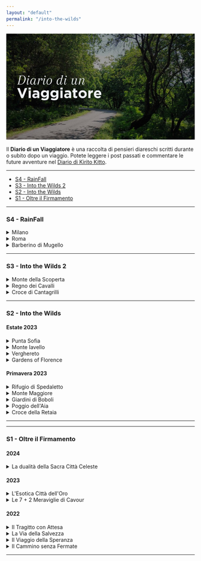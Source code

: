 ```yaml
---
layout: "default"
permalink: "/into-the-wilds"
---
```


<img src="images/banners/into-the-wilds.jpg">

Il **Diario di un Viaggiatore** è una raccolta di pensieri diareschi scritti durante o subito dopo un viaggio. Potete leggere i post passati e commentare le future avventure nel [Diario di Kirito Kitto](https://t.me/+eYDpkG161AY4YzI0).

---

- <a href="#s4">S4 - RainFall</a>
- <a href="#s3">S3 - Into the Wilds 2</a>
- <a href="#s2">S2 - Into the Wilds</a>
- <a href="#s1">S1 - Oltre il Firmamento</a>

<hr id="s4">

### S4 - RainFall

<details><summary>Milano</summary><span class="opacity">Capitale dell'Economia</span><hr>
<div class="carousel" id="carousel20"><div class="carousel-inner">
    <div class="carousel-item"><img src="images/intothewilds/s4/milano/m1.jpg"></div>
    <div class="carousel-item"><img src="images/intothewilds/s4/milano/m2.jpg"></div>
    <div class="carousel-item"><img src="images/intothewilds/s4/milano/m3.jpg"></div>
    <div class="carousel-item"><img src="images/intothewilds/s4/milano/m5.jpg"></div>
    <div class="carousel-item"><img src="images/intothewilds/s4/milano/m8.jpg"></div>
  </div><button class="prev" id="backButton">&#10094;</button><button class="next" id="nextButton">&#10095;</button></div>
  <div class="indicators">
    <span class="indicator"></span>
    <span class="indicator"></span>
    <span class="indicator"></span>
    <span class="indicator"></span>
    <span class="indicator"></span>
</div> </details>

<details><summary>Roma</summary><span class="opacity">Città Eterna</span><hr>
<div class="carousel" id="carousel21"><div class="carousel-inner">
    <div class="carousel-item"><img src="images/intothewilds/s4/roma/Roma02.jpg"></div>
    <div class="carousel-item"><img src="images/intothewilds/s4/roma/Roma03.jpg"></div>
    <div class="carousel-item"><img src="images/intothewilds/s4/roma/Roma04.jpg"></div>
    <div class="carousel-item"><img src="images/intothewilds/s4/roma/Roma05.jpg"></div>
    <div class="carousel-item"><img src="images/intothewilds/s4/roma/Roma01.jpg"></div>
  </div><button class="prev" id="backButton">&#10094;</button><button class="next" id="nextButton">&#10095;</button></div>
  <div class="indicators">
    <span class="indicator"></span>
    <span class="indicator"></span>
    <span class="indicator"></span>
    <span class="indicator"></span>
    <span class="indicator"></span>
</div> </details>

<details><summary>Barberino di Mugello</summary><span class="opacity">Lago di Bilancino</span><hr>
<div class="carousel" id="carousel20"><div class="carousel-inner">
    <div class="carousel-item"><img src="images/intothewilds/s4/barberino/b1.jpg"></div>
    <div class="carousel-item"><img src="images/intothewilds/s4/barberino/b2.jpg"></div>
    <div class="carousel-item"><img src="images/intothewilds/s4/barberino/b3.jpg"></div>
    <div class="carousel-item"><img src="images/intothewilds/s4/barberino/b4.jpg"></div>
  </div><button class="prev" id="backButton">&#10094;</button><button class="next" id="nextButton">&#10095;</button></div>
  <div class="indicators">
    <span class="indicator"></span>
    <span class="indicator"></span>
    <span class="indicator"></span>
    <span class="indicator"></span>
</div> </details>

<hr id="s3">

### S3 - Into the Wilds 2

<details><summary>Monte della Scoperta</summary><span class="opacity">Giugno | Montepiano</span><hr>
<div class="carousel" id="carousel30"><div class="carousel-inner">
<div class="carousel-item"><img src="https://pbs.twimg.com/media/GRoOxzAW4AEL9XB?format=jpg&name=orig"></div>
<div class="carousel-item"><img src="https://pbs.twimg.com/media/GRoOxzJXkAAfWjD?format=jpg&name=orig"></div>
<div class="carousel-item"><img src="https://pbs.twimg.com/media/GRoO30_XwAALZqz?format=jpg&name=orig"></div>
<div class="carousel-item"><img src="https://pbs.twimg.com/media/GRoO9GKW4AEvOX2?format=jpg&name=orig"></div>
</div><button class="prev" id="backButton">&#10094;</button><button class="next" id="nextButton">&#10095;</button></div><div class="indicators">
<span class="indicator"></span>
<span class="indicator"></span>
<span class="indicator"></span>
<span class="indicator"></span>
</div> </details>

<details><summary>Regno dei Cavalli</summary><span class="opacity">Aprile | Sofignano</span><hr>
<div class="carousel" id="carousel30"><div class="carousel-inner">
<div class="carousel-item"><img src="https://pbs.twimg.com/media/GKoNcoJXQAEOp5a?format=jpg&name=orig"></div>
<div class="carousel-item"><img src="https://pbs.twimg.com/media/GKoNiFGW0AAEoyC?format=jpg&name=orig"></div>
<div class="carousel-item"><img src="https://pbs.twimg.com/media/GKoNoD_XMAAyb_4?format=jpg&name=orig"></div>
<div class="carousel-item"><img src="https://pbs.twimg.com/media/GKoNoH2XoAAxHmZ?format=jpg&name=orig"></div>
<div class="carousel-item"><img src="https://pbs.twimg.com/media/GKoNu9WWsAAGuOB?format=jpg&name=orig"></div>
<div class="carousel-item"><img src="https://pbs.twimg.com/media/GKoNu2XW0AAk0c5?format=jpg&name=orig"></div>
</div><button class="prev" id="backButton">&#10094;</button><button class="next" id="nextButton">&#10095;</button></div><div class="indicators">
<span class="indicator"></span>
<span class="indicator"></span>
<span class="indicator"></span>
<span class="indicator"></span>
<span class="indicator"></span>
<span class="indicator"></span>
</div> </details>

<details><summary>Croce di Cantagrilli</summary><span class="opacity">Febbraio | Prato</span><hr>
<div class="carousel" id="carousel30"><div class="carousel-inner">
<div class="carousel-item"><img src="https://pbs.twimg.com/media/GGke3kRXQAA1wP1?format=jpg&name=orig"></div>
<div class="carousel-item"><img src="https://pbs.twimg.com/media/GGkexrMXsAA5yez?format=jpg&name=orig"></div>
<div class="carousel-item"><img src="https://pbs.twimg.com/media/GGkexhwX0AAm3K9?format=jpg&name=orig"></div>
<div class="carousel-item"><img src="https://pbs.twimg.com/media/GGkexliWEAExViV?format=jpg&name=orig"></div>
<div class="carousel-item"><img src="https://pbs.twimg.com/media/GGkex9gWMAAZHY0?format=jpg&name=orig"></div>
</div><button class="prev" id="backButton">&#10094;</button><button class="next" id="nextButton">&#10095;</button></div><div class="indicators">
<span class="indicator"></span>
<span class="indicator"></span>
<span class="indicator"></span>
<span class="indicator"></span>
<span class="indicator"></span>
</div> </details>

<hr id="s2">

### S2 - Into the Wilds

#### Estate 2023

<details><summary>Punta Sofia</summary><span class="opacity">Settembre | Pistoia</span><hr>
<div class="carousel" id="carousel30"><div class="carousel-inner">
<div class="carousel-item"><img src="https://pbs.twimg.com/media/F_3fuj9WQAA6BLk?format=jpg&name=orig"></div>
<div class="carousel-item"><img src="https://pbs.twimg.com/media/F_3fukEXUAAP-v0?format=jpg&name=orig"></div>
<div class="carousel-item"><img src="https://pbs.twimg.com/media/F_3flDOWkAApNlH?format=jpg&name=orig"></div>
<div class="carousel-item"><img src="https://pbs.twimg.com/media/F_3fukEXsAA5VMD?format=jpg&name=orig"></div>
</div><button class="prev" id="backButton">&#10094;</button><button class="next" id="nextButton">&#10095;</button></div><div class="indicators">
<span class="indicator"></span>
<span class="indicator"></span>
<span class="indicator"></span>
<span class="indicator"></span>
</div> </details>

<details><summary>Monte Iavello</summary><span class="opacity">Luglio | Figline</span><hr>
<div class="carousel" id="carousel30"><div class="carousel-inner">
<div class="carousel-item"><img src="https://pbs.twimg.com/media/F_3mmFaWwAAGfQj?format=jpg&name=orig"></div>
<div class="carousel-item"><img src="https://pbs.twimg.com/media/F_3mwkFXIAE1ko2?format=jpg&name=orig"></div>
<div class="carousel-item"><img src="https://pbs.twimg.com/media/F_3mwkEWcAAISGA?format=jpg&name=orig"></div>
<div class="carousel-item"><img src="https://pbs.twimg.com/media/F_3mk8DXYAAEjdj?format=jpg&name=orig"></div>
<div class="carousel-item"><img src="https://pbs.twimg.com/media/F_3mwjAWMAAcZZF?format=jpg&name=orig"></div>
</div><button class="prev" id="backButton">&#10094;</button><button class="next" id="nextButton">&#10095;</button></div><div class="indicators">
<span class="indicator"></span>
<span class="indicator"></span>
<span class="indicator"></span>
<span class="indicator"></span>
<span class="indicator"></span>
</div> </details>

<details><summary>Verghereto</summary><span class="opacity">Luglio | Carmignano</span><hr>
<div class="carousel" id="carousel30"><div class="carousel-inner">
<div class="carousel-item"><img src="https://pbs.twimg.com/media/F_4SrJDWUAAdQoy?format=jpg&name=orig"></div>
<div class="carousel-item"><img src="https://pbs.twimg.com/media/F_4Sr_GXUAAqd1I?format=jpg&name=orig"></div>
<div class="carousel-item"><img src="https://pbs.twimg.com/media/F_4T2XxXEAA0JF7?format=jpg&name=orig"></div>
</div><button class="prev" id="backButton">&#10094;</button><button class="next" id="nextButton">&#10095;</button></div><div class="indicators">
<span class="indicator"></span>
<span class="indicator"></span>
<span class="indicator"></span>
</div> </details>

<details><summary>Gardens of Florence</summary><span class="opacity">Luglio | Firenze</span><hr>
<div class="carousel" id="carousel30"><div class="carousel-inner">
<div class="carousel-item"><img src="https://pbs.twimg.com/media/F_4WXJXWEAAKfAG?format=jpg&name=orig"></div>
<div class="carousel-item"><img src="https://pbs.twimg.com/media/F_4WXJZXoAACSuT?format=jpg&name=orig"></div>
<div class="carousel-item"><img src="https://pbs.twimg.com/media/F_4WaqKXsAATjhv?format=jpg&name=orig"></div>
<div class="carousel-item"><img src="https://pbs.twimg.com/media/F_4WaqfXUAE7XHX?format=jpg&name=orig"></div>
<div class="carousel-item"><img src="https://pbs.twimg.com/media/F_4WiPuXQAA_dmH?format=jpg&name=orig"></div>
<div class="carousel-item"><img src="https://pbs.twimg.com/media/F_4WiQeWEAAh5TO?format=jpg&name=orig"></div>
<div class="carousel-item"><img src="https://pbs.twimg.com/media/F_4WiQaXcAAP4l_?format=jpg&name=orig"></div>
<div class="carousel-item"><img src="https://pbs.twimg.com/media/F_4WiQjWYAAxpDW?format=jpg&name=orig"></div>
</div><button class="prev" id="backButton">&#10094;</button><button class="next" id="nextButton">&#10095;</button></div><div class="indicators">
<span class="indicator"></span>
<span class="indicator"></span>
<span class="indicator"></span>
<span class="indicator"></span>
<span class="indicator"></span>
<span class="indicator"></span>
<span class="indicator"></span>
<span class="indicator"></span>
</div> </details>

#### Primavera 2023

<details><summary>Rifugio di Spedaletto</summary><span class="opacity">Giugno | Tobbiana</span><hr>
<div class="carousel" id="carousel30"><div class="carousel-inner">
<div class="carousel-item"><img src="https://pbs.twimg.com/media/F_-QNZLWQAAOa9k?format=jpg&name=orig"></div>
<div class="carousel-item"><img src="https://pbs.twimg.com/media/F_-QNZIWgAAkTTs?format=jpg&name=orig"></div>
<div class="carousel-item"><img src="https://pbs.twimg.com/media/F_-QNZNWwAAoLcI?format=jpg&name=orig"></div>
<div class="carousel-item"><img src="https://pbs.twimg.com/media/F_-QO1TWAAE7pJQ?format=jpg&name=orig"></div>
<div class="carousel-item"><img src="https://pbs.twimg.com/media/F_-QO1LXUAAkSuK?format=jpg&name=orig"></div>
</div><button class="prev" id="backButton">&#10094;</button><button class="next" id="nextButton">&#10095;</button></div><div class="indicators">
<span class="indicator"></span>
<span class="indicator"></span>
<span class="indicator"></span>
<span class="indicator"></span>
<span class="indicator"></span>
</div> </details>

<details><summary>Monte Maggiore</summary><span class="opacity">Aprile | Vaiano</span><hr>
<div class="carousel" id="carousel30"><div class="carousel-inner">
<div class="carousel-item"><img src="https://pbs.twimg.com/media/F_-NvXEWYAAe6EZ?format=jpg&name=orig"></div>
<div class="carousel-item"><img src="https://pbs.twimg.com/media/F_-Nvg-WEAAwDBY?format=jpg&name=orig"></div>
<div class="carousel-item"><img src="https://pbs.twimg.com/media/F_-NvwCWcAAzTzT?format=jpg&name=orig"></div>
<div class="carousel-item"><img src="https://pbs.twimg.com/media/F_-NwS1WAAAUerv?format=jpg&name=orig"></div>
<div class="carousel-item"><img src="https://pbs.twimg.com/media/F_-NyQxWUAAkgBv?format=jpg&name=orig"></div>
<div class="carousel-item"><img src="https://pbs.twimg.com/media/F_-NyP4XwAAVOU4?format=jpg&name=orig"></div>
</div><button class="prev" id="backButton">&#10094;</button><button class="next" id="nextButton">&#10095;</button></div><div class="indicators">
<span class="indicator"></span>
<span class="indicator"></span>
<span class="indicator"></span>
<span class="indicator"></span>
<span class="indicator"></span>
<span class="indicator"></span>
</div> </details>

<details><summary>Giardini di Boboli</summary><span class="opacity">Aprile | Firenze</span><hr>
<div class="carousel" id="carousel30"><div class="carousel-inner">
<div class="carousel-item"><img src="https://pbs.twimg.com/media/F_-Kpf6X0AAGbSi?format=jpg&name=orig"></div>
<div class="carousel-item"><img src="https://pbs.twimg.com/media/F_-KpgIWsAAHdoh?format=jpg&name=orig"></div>
<div class="carousel-item"><img src="https://pbs.twimg.com/media/F_-Kt5vXAAA_WiZ?format=jpg&name=orig"></div>
<div class="carousel-item"><img src="https://pbs.twimg.com/media/F_-Kt7AXkAAe0Nd?format=jpg&name=orig"></div>
<div class="carousel-item"><img src="https://pbs.twimg.com/media/F_-Kt5kW0AAxXyx?format=jpg&name=orig"></div>
<div class="carousel-item"><img src="https://pbs.twimg.com/media/F_-LB7bXcAA255y?format=jpg&name=orig"></div>
<div class="carousel-item"><img src="https://pbs.twimg.com/media/F_-LB7KW8AAGOd_?format=jpg&name=orig"></div>
<div class="carousel-item"><img src="https://pbs.twimg.com/media/F_-LB68XIAAC65G?format=jpg&name=orig"></div>
</div><button class="prev" id="backButton">&#10094;</button><button class="next" id="nextButton">&#10095;</button></div><div class="indicators">
<span class="indicator"></span>
<span class="indicator"></span>
<span class="indicator"></span>
<span class="indicator"></span>
<span class="indicator"></span>
<span class="indicator"></span>
<span class="indicator"></span>
<span class="indicator"></span>
</div> </details>

<details><summary>Poggio dell'Aia</summary><span class="opacity">Marzo | Sesto Fiorentino</span><hr>
<div class="carousel" id="carousel30"><div class="carousel-inner">
<div class="carousel-item"><img src="https://pbs.twimg.com/media/F_-IzkFW8AATKps?format=jpg&name=orig"></div>
<div class="carousel-item"><img src="https://pbs.twimg.com/media/F_-I2zKXQAA8sUS?format=jpg&name=orig"></div>
<div class="carousel-item"><img src="https://pbs.twimg.com/media/F_-I4UzWgAAxT04?format=jpg&name=orig"></div>
<div class="carousel-item"><img src="https://pbs.twimg.com/media/F_-I_RyW0AAyK31?format=jpg&name=orig"></div>
<div class="carousel-item"><img src="https://pbs.twimg.com/media/F_-I_SwWMAAWu-y?format=jpg&name=orig"></div>
<div class="carousel-item"><img src="https://pbs.twimg.com/media/F_-I_SWWoAEIrRN?format=jpg&name=orig"></div>
<div class="carousel-item"><img src="https://pbs.twimg.com/media/F_-I_ShWQAAO1nV?format=jpg&name=orig"></div>
</div><button class="prev" id="backButton">&#10094;</button><button class="next" id="nextButton">&#10095;</button></div><div class="indicators">
<span class="indicator"></span>
<span class="indicator"></span>
<span class="indicator"></span>
<span class="indicator"></span>
<span class="indicator"></span>
<span class="indicator"></span>
<span class="indicator"></span>
</div> </details>

<details><summary>Croce della Retaia</summary><span class="opacity">Marzo | Prato</span><hr>
<div class="carousel" id="carousel30"><div class="carousel-inner">
<div class="carousel-item"><img src="https://pbs.twimg.com/media/F_-HZjxWEAAflfc?format=jpg&name=orig"></div>
<div class="carousel-item"><img src="https://pbs.twimg.com/media/F_-HZj4XsAAp_Zu?format=jpg&name=orig"></div>
<div class="carousel-item"><img src="https://pbs.twimg.com/media/F_-HZjyWAAA-HXz?format=jpg&name=orig"></div>
</div><button class="prev" id="backButton">&#10094;</button><button class="next" id="nextButton">&#10095;</button></div><div class="indicators">
<span class="indicator"></span>
<span class="indicator"></span>
<span class="indicator"></span>
</div> </details>

---

<hr id="s1">

### S1 - Oltre il Firmamento

#### 2024

<details> <summary>La dualità della Sacra Città Celeste</summary><span class="opacity">Aprile | Siena</span></details>

#### 2023

<details> <summary> L'Esotica Città dell'Oro </summary><span class="opacity">Aprile | Arezzo</span></details>
<details> <summary> Le 7 + 2 Meraviglie di Cavour </summary><span class="opacity">Gennaio | Bologna</span></details>

#### 2022

<details> <summary> Il Tragitto con Attesa </summary><span class="opacity"> Aprile | Arezzo </span></details>
<details> <summary> La Via della Salvezza </summary><span class="opacity"> Agosto | Chiusi </span></details>
<details> <summary> Il Viaggio della Speranza </summary><span class="opacity"> Agosto | Prato </span></details>
<details> <summary> Il Cammino senza Fermate </summary><span class="opacity"> Luglio | Firenze </span></details>

---